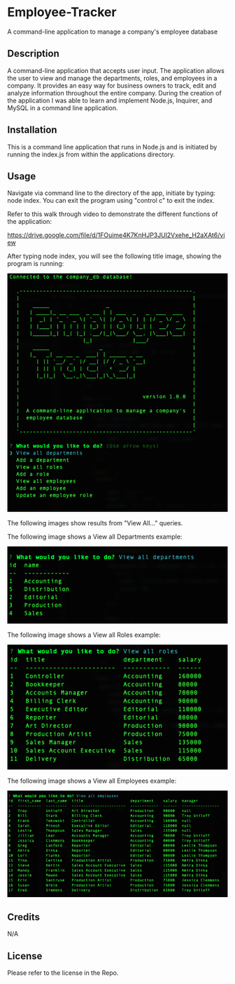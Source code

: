 # Employee-Tracker
A command-line application to manage a company's employee database

## Description
A command-line application that accepts user input. The application allows the user to view and manage the departments, roles, and employees in a company. It provides an easy way for business owners to track, edit and analyze information throughout the entire company. During the creation of the application I was able to learn and implement Node.js, Inquirer, and MySQL in a command line application.

## Installation

This is a command line application that runs in Node.js and is initiated by running the index.js from within the applications directory.

## Usage

Navigate via command line to the directory of the app, initiate by typing: node index. You can exit the program using "control c" to exit the index.

Refer to this walk through video to demonstrate the different functions of the application:

https://drive.google.com/file/d/1FOuime4K7KnHJP3JUl2Vxehe_H2aXAt6/view

After typing node index, you will see the following title image, showing the program is running:

![Start Up, app is running image](/images/Screenshot-01.png)

The following images show results from "View All..." queries.

The following image shows a View all Departments example:

![Company departments displayed image](/images/Screenshot-02.png)

The following image shows a View all Roles example:

![Company Roles displayed image](/images/Screenshot-03.png)

The following image shows a View all Employees example:

![Company Employees displayed image](/images/Screenshot-04.png)

## Credits

N/A

## License

Please refer to the license in the Repo.